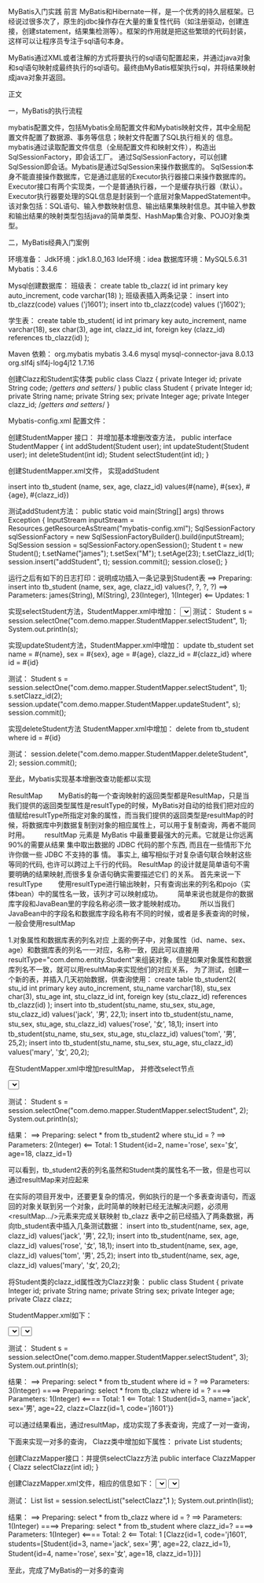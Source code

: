 MyBatis入门实践
前言
MyBatis和Hibernate一样，是一个优秀的持久层框架。已经说过很多次了，原生的jdbc操作存在大量的重复性代码（如注册驱动，创建连接，创建statement，结果集检测等）。框架的作用就是把这些繁琐的代码封装，这样可以让程序员专注于sql语句本身。

MyBatis通过XML或者注解的方式将要执行的sql语句配置起来，并通过java对象和sql语句映射成最终执行的sql语句。最终由MyBatis框架执行sql，并将结果映射成java对象并返回。

正文

一，MyBatis的执行流程

mybatis配置文件，包括Mybatis全局配置文件和Mybatis映射文件，其中全局配置文件配置了数据源、事务等信息；映射文件配置了SQL执行相关的 
信息。
mybatis通过读取配置文件信息（全局配置文件和映射文件），构造出SqlSessionFactory，即会话工厂。
通过SqlSessionFactory，可以创建SqlSession即会话。Mybatis是通过SqlSession来操作数据库的。
SqlSession本身不能直接操作数据库，它是通过底层的Executor执行器接口来操作数据库的。Executor接口有两个实现类，一个是普通执行器，一个是缓存执行器（默认）。
Executor执行器要处理的SQL信息是封装到一个底层对象MappedStatement中。该对象包括：SQL语句、输入参数映射信息、输出结果集映射信息。其中输入参数和输出结果的映射类型包括java的简单类型、HashMap集合对象、POJO对象类型。

二，MyBatis经典入门案例

环境准备：
Jdk环境：jdk1.8.0_163
Ide环境：idea
数据库环境：MySQL5.6.31
Mybatis：3.4.6

Mysql创建数据库：
班级表：
create table tb_clazz(
    id int primary key auto_increment,
    code varchar(18)
);
班级表插入两条记录：
insert into tb_clazz(code) values ('j1601');
insert into tb_clazz(code) values ('j1602');

学生表：
create table tb_student(
    id int primary key auto_increment,
    name varchar(18),
    sex char(3),
    age int,
    clazz_id int,
    foreign key (clazz_id) references tb_clazz(id)
);

Maven 依赖：
<dependency>
  <groupId>org.mybatis</groupId>
  <artifactId>mybatis</artifactId>
  <version>3.4.6</version>
</dependency>
<dependency>
  <groupId>mysql</groupId>
  <artifactId>mysql-connector-java</artifactId>
  <version>8.0.13</version>
</dependency>
<dependency>
  <groupId>org.slf4j</groupId>
  <artifactId>slf4j-log4j12</artifactId>
  <version>1.7.16</version>
</dependency>

创建Clazz和Student实体类
public class Clazz {
    private Integer id;
    private String code;
/*getters and setters*/
}
public class Student {
    private Integer id;
    private String name;
    private String sex;
    private Integer age;
    private Integer clazz_id;
  /*getters and setters*/
}

Mybatis-config.xml 配置文件：
<?xml version="1.0" encoding="UTF-8"?>

<!DOCTYPE configuration
        PUBLIC "-//mybatis.org//DTD Config 3.0//EN"
        "http://mybatis.org/dtd/mybatis-3-config.dtd">

<configuration>
    <typeAliases>
        <typeAlias type="com.demo.entity.Student" alias="student"></typeAlias>
    </typeAliases>
    <environments default="development">
        <environment id="development">
            <transactionManager type="JDBC"/>
            <dataSource type="POOLED">
                <property name="driver" value="com.mysql.cj.jdbc.Driver"/>
                <property name="url" value="jdbc:mysql://localhost:3306/mybatis?serverTimezone=UTC"/>
                <property name="username" value="root"/>
                <property name="password" value=""/>
            </dataSource>
        </environment>
    </environments>
    <mappers>
        <mapper resource="mapper/StudentMapper.xml"/>
        <mapper resource="mapper/ClazzMapper.xml"/>
    </mappers>
</configuration>

创建StudentMapper 接口： 并增加基本增删改查方法，
public interface StudentMapper {
    int addStudent(Student user);
    int updateStudent(Student user);
    int deleteStudent(int id);
    Student selectStudent(int id);
}

创建StudentMapper.xml文件， 实现addStudent
<?xml version="1.0" encoding="UTF-8" ?>
<!DOCTYPE mapper
        PUBLIC "-//mybatis.org//DTD Mapper 3.0//EN"
        "http://mybatis.org/dtd/mybatis-3-mapper.dtd">
<mapper namespace="com.demo.mapper.StudentMapper">
    <insert id="addStudent" parameterType="com.demo.entity.Student">
        insert into tb_student (name, sex, age, clazz_id) values(#{name}, #{sex}, #{age}, #{clazz_id})
    </insert>
</mapper>

测试addStudent方法：
public static void main(String[] args) throws Exception {
    InputStream inputStream = Resources.getResourceAsStream("mybatis-config.xml");
    SqlSessionFactory sqlSessionFactory = new SqlSessionFactoryBuilder().build(inputStream);
    SqlSession session = sqlSessionFactory.openSession();
    Student t = new Student();
    t.setName("james");
    t.setSex("M");
    t.setAge(23);
    t.setClazz_id(1);
    session.insert("addStudent", t);
    session.commit();
    session.close();
}

运行之后有如下的日志打印：说明成功插入一条记录到Student表
==>  Preparing: insert into tb_student (name, sex, age, clazz_id) values(?, ?, ?, ?) 
==> Parameters: james(String), M(String), 23(Integer), 1(Integer)
<==    Updates: 1

实现selectStudent方法，StudentMapper.xml中增加：
<select id="selectStudent" resultType="com.demo.entity.Student" parameterType="java.lang.Integer">
    select * from tb_student where id = #{id}
</select>
测试：
Student s = session.selectOne("com.demo.mapper.StudentMapper.selectStudent", 1);
System.out.println(s);


实现updateStudent方法，StudentMapper.xml中增加：
<update id="updateStudent" parameterType="com.demo.entity.Student">
    update tb_student
    set name = #{name},
        sex = #{sex},
        age = #{age},
        clazz_id = #{clazz_id}
    where id = #{id}
</update>

测试：
Student s = session.selectOne("com.demo.mapper.StudentMapper.selectStudent", 1);
s.setClazz_id(2);
session.update("com.demo.mapper.StudentMapper.updateStudent", s);
session.commit();

实现deleteStudent方法
StudentMapper.xml中增加：
<delete id="deleteStudent" parameterType="java.lang.Integer">
    delete from tb_student where id = #{id}
</delete>

测试：
session.delete("com.demo.mapper.StudentMapper.deleteStudent", 2);
session.commit();

至此，Mybatis实现基本增删改查功能都以实现

ResultMap
　　MyBatis的每一个查询映射的返回类型都是ResultMap，只是当我们提供的返回类型属性是resultType的时候，MyBatis对自动的给我们把对应的值赋给resultType所指定对象的属性，而当我们提供的返回类型是resultMap的时候，将数据库中列数据复制到对象的相应属性上，可以用于复制查询，两者不能同时用。
　　resultMap 元素是 MyBatis 中最重要最强大的元素。它就是让你远离 90%的需要从结果 集中取出数据的 JDBC 代码的那个东西, 而且在一些情形下允许你做一些 JDBC 不支持的事 情。 事实上, 编写相似于对复杂语句联合映射这些等同的代码, 也许可以跨过上千行的代码。 ResultMap 的设计就是简单语句不需要明确的结果映射,而很多复杂语句确实需要描述它们 的关系。
首先来说一下resultType
　　使用resultType进行输出映射，只有查询出来的列名和pojo（实体bean）中的属性名一致，该列才可以映射成功。
　　简单来说也就是你的数据库字段和JavaBean里的字段名称必须一致才能映射成功。
　　所以当我们JavaBean中的字段名和数据库字段名称有不同的时候，或者是多表查询的时候，一般会使用resultMap

1.对象属性和数据库表的列名对应
上面的例子中，对象属性（id、name、sex、age）和数据库表的列名一一对应，名称一致，因此可以直接用resultType="com.demo.entity.Student"来组装对象，但是如果对象属性和数据库列名不一致，就可以用resultMap来实现他们的对应关系，
为了测试，创建一个新的表，并插入几天初始数据，供查询使用：
create table tb_student2(
    stu_id int primary key auto_increment,
    stu_name varchar(18),
    stu_sex char(3),
    stu_age int,
    stu_clazz_id int,
    foreign key (stu_clazz_id) references tb_clazz(id)
);
insert into tb_student(stu_name, stu_sex, stu_age, stu_clazz_id) values('jack', '男', 22,1);
insert into tb_student(stu_name, stu_sex, stu_age, stu_clazz_id) values('rose', '女', 18,1);
insert into tb_student(stu_name, stu_sex, stu_age, stu_clazz_id) values('tom', '男', 25,2);
insert into tb_student(stu_name, stu_sex, stu_age, stu_clazz_id) values('mary', '女', 20,2);

在StudentMapper.xml中增加resultMap， 并修改select节点
<resultMap id="studentResultMap" type="com.demo.entity.Student">
    <id property="id" column="stu_id"/>
    <result property="name" column="stu_name" />
    <result property="sex" column="stu_sex"/>
    <result property="age" column="stu_age"/>
    <result property="clazz_id" column="stu_clazz_id"/>
</resultMap>

<select id="selectStudent" resultMap="studentResultMap" parameterType="java.lang.Integer">
    select * from tb_student2 where stu_id = #{id}
</select>

测试：
Student s = session.selectOne("com.demo.mapper.StudentMapper.selectStudent", 2);
System.out.println(s);

结果：
==>  Preparing: select * from tb_student2 where stu_id = ? 
==> Parameters: 2(Integer)
<==      Total: 1
Student{id=2, name='rose', sex='女', age=18, clazz_id=1}

可以看到，tb_student2表的列名虽然和Student类的属性名不一致，但是也可以通过resultMap来对应起来


在实际的项目开发中，还要更复杂的情况，例如执行的是一个多表查询语句，而返回的对象关联到另一个对象，此时简单的映射已经无法解决问题，必须用<resultMap.../>元素来完成关联映射
tb_clazz 表中之前已经插入了两条数据，再向tb_student表中插入几条测试数据：
insert into tb_student(name, sex, age, clazz_id) values('jack', '男', 22,1);
insert into tb_student(name, sex, age, clazz_id) values('rose', '女', 18,1);
insert into tb_student(name, sex, age, clazz_id) values('tom', '男', 25,2);
insert into tb_student(name, sex, age, clazz_id) values('mary', '女', 20,2);

将Student类的clazz_id属性改为Clazz对象：
public class Student {
    private Integer id;
    private String name;
    private String sex;
    private Integer age;
    private Clazz clazz;


StudentMapper.xml如下：
<resultMap id="studentResultMap" type="com.demo.entity.Student">
    <id property="id" column="id"/>
    <result property="name" column="name" />
    <result property="sex" column="sex"/>
    <result property="age" column="age"/>
    <association property="clazz" column="clazz_id" javaType="com.demo.entity.Clazz"
                 select="selectClazzWithId"/>
</resultMap>

<select id="selectClazzWithId" resultType="com.demo.entity.Clazz">
    select * from tb_clazz where id = #{id}
</select>

<select id="selectStudent" resultMap="studentResultMap" parameterType="java.lang.Integer">
    select * from tb_student where id = #{aa}
</select>


测试：
Student s = session.selectOne("com.demo.mapper.StudentMapper.selectStudent", 3);
System.out.println(s);

结果：
==>  Preparing: select * from tb_student where id = ? 
==> Parameters: 3(Integer)
====>  Preparing: select * from tb_clazz where id = ? 
====> Parameters: 1(Integer)
<====      Total: 1
<==      Total: 1
Student{id=3, name='jack', sex='男', age=22, clazz=Clazz{id=1, code='j1601'}}

可以通过结果看出，通过resultMap，成功实现了多表查询，完成了一对一查询，

下面来实现一对多的查询，
Clazz类中增加如下属性：
private List<Student> students;

创建ClazzMapper接口：并提供selectClazz方法
public interface ClazzMapper {
    Clazz selectClazz(int id);
}

创建ClazzMapper.xml文件，相应的信息如下：
<resultMap id="clazzResultMap" type="com.demo.entity.Clazz">
    <id column="id" property="id"/>
    <result column="code" property="code"/>
    <collection property="students" column="id" select="selectStudent" ofType="com.demo.entity.Student"/>
</resultMap>
<select id="selectStudent" resultType="com.demo.entity.Student">
    select * from tb_student where clazz_id=#{id}
</select>
<select id="selectClazz" resultMap="clazzResultMap" >
    select * from tb_clazz where id = #{id}
</select>

测试：
List<Clazz> list = session.selectList("selectClazz",1 );
System.out.println(list);

结果：
==>  Preparing: select * from tb_clazz where id = ? 
==> Parameters: 1(Integer)
====>  Preparing: select * from tb_student where clazz_id=? 
====> Parameters: 1(Integer)
<====      Total: 2
<==      Total: 1
[Clazz{id=1, code='j1601', students=[Student{id=3, name='jack', sex='男', age=22, clazz_id=1}, Student{id=4, name='rose', sex='女', age=18, clazz_id=1}]}]

至此，完成了MyBatis的一对多的查询
